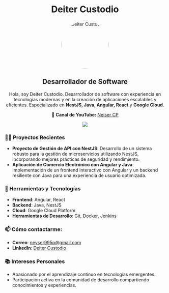 <h1 align="center">Deiter Custodio</h1>
<p align="center">
  <img src="https://avatars.githubusercontent.com/u/32179085?v=4" alt="Deiter Custodio" width="150" style="border-radius: 50%">
</p>

<h2 align="center">Desarrollador de Software</h2>

<p align="center">Hola, soy Deiter Custodio. Desarrollador de software con experiencia en tecnologías modernas y en la creación de aplicaciones escalables y eficientes. Especializado en <strong>NestJS, Java, Angular, React</strong> y <strong>Google Cloud</strong>. </p>

<p align="center">🎥 <strong>Canal de YouTube:</strong> <a href="https://www.youtube.com/@neisercp">Neiser CP</a></p>

<p align="center">
  <a href="https://github.com/deitercustodio"><img src="https://img.shields.io/github/followers/neiserdeveloper?label=Follow%20@deitercustodio&style=social"></a>
</p>

<h3>👨‍💻 Proyectos Recientes</h3>

- **Proyecto de Gestión de API con NestJS**: Desarrollo de un sistema robusto para la gestión de microservicios utilizando NestJS, incorporando mejores prácticas de seguridad y rendimiento.
- **Aplicación de Comercio Electrónico con Angular y Java**: Implementación de un frontend interactivo con Angular y un backend resiliente con Java para una experiencia de usuario optimizada.

<h3>🔧 Herramientas y Tecnologías</h3>

- **Frontend**: Angular, React
- **Backend**: Java, NestJS
- **Cloud**: Google Cloud Platform
- **Herramientas de Desarrollo**: Git, Docker, Jenkins

<h3>📫 Cómo contactarme:</h3>

- **Correo**: neyser995p@gmail.com
- **LinkedIn**: [Deiter Custodio](https://www.linkedin.com/in/neisercustodio)

<h3>📚 Intereses Personales</h3>

- Apasionado por el aprendizaje continuo en tecnologías emergentes.
- Participación activa en la comunidad de desarrollo compartiendo conocimientos y experiencias.


